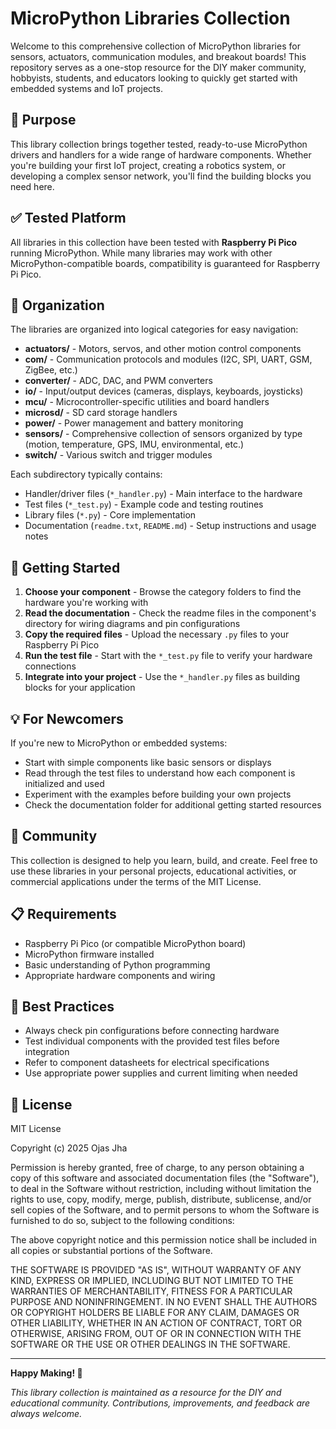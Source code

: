 # MicroPython Libraries Collection

Welcome to this comprehensive collection of MicroPython libraries for sensors, actuators, communication modules, and breakout boards! This repository serves as a one-stop resource for the DIY maker community, hobbyists, students, and educators looking to quickly get started with embedded systems and IoT projects.

## 🎯 Purpose

This library collection brings together tested, ready-to-use MicroPython drivers and handlers for a wide range of hardware components. Whether you're building your first IoT project, creating a robotics system, or developing a complex sensor network, you'll find the building blocks you need here.

## ✅ Tested Platform

All libraries in this collection have been tested with **Raspberry Pi Pico** running MicroPython. While many libraries may work with other MicroPython-compatible boards, compatibility is guaranteed for Raspberry Pi Pico.

## 📁 Organization

The libraries are organized into logical categories for easy navigation:

- **actuators/** - Motors, servos, and other motion control components
- **com/** - Communication protocols and modules (I2C, SPI, UART, GSM, ZigBee, etc.)
- **converter/** - ADC, DAC, and PWM converters
- **io/** - Input/output devices (cameras, displays, keyboards, joysticks)
- **mcu/** - Microcontroller-specific utilities and board handlers
- **microsd/** - SD card storage handlers
- **power/** - Power management and battery monitoring
- **sensors/** - Comprehensive collection of sensors organized by type (motion, temperature, GPS, IMU, environmental, etc.)
- **switch/** - Various switch and trigger modules

Each subdirectory typically contains:
- Handler/driver files (`*_handler.py`) - Main interface to the hardware
- Test files (`*_test.py`) - Example code and testing routines
- Library files (`*.py`) - Core implementation
- Documentation (`readme.txt`, `README.md`) - Setup instructions and usage notes

## 🚀 Getting Started

1. **Choose your component** - Browse the category folders to find the hardware you're working with
2. **Read the documentation** - Check the readme files in the component's directory for wiring diagrams and pin configurations
3. **Copy the required files** - Upload the necessary `.py` files to your Raspberry Pi Pico
4. **Run the test file** - Start with the `*_test.py` file to verify your hardware connections
5. **Integrate into your project** - Use the `*_handler.py` files as building blocks for your application

## 💡 For Newcomers

If you're new to MicroPython or embedded systems:
- Start with simple components like basic sensors or displays
- Read through the test files to understand how each component is initialized and used
- Experiment with the examples before building your own projects
- Check the documentation folder for additional getting started resources

## 🤝 Community

This collection is designed to help you learn, build, and create. Feel free to use these libraries in your personal projects, educational activities, or commercial applications under the terms of the MIT License.

## 📋 Requirements

- Raspberry Pi Pico (or compatible MicroPython board)
- MicroPython firmware installed
- Basic understanding of Python programming
- Appropriate hardware components and wiring

## 🔧 Best Practices

- Always check pin configurations before connecting hardware
- Test individual components with the provided test files before integration
- Refer to component datasheets for electrical specifications
- Use appropriate power supplies and current limiting when needed

## 📝 License

MIT License

Copyright (c) 2025 Ojas Jha

Permission is hereby granted, free of charge, to any person obtaining a copy
of this software and associated documentation files (the "Software"), to deal
in the Software without restriction, including without limitation the rights
to use, copy, modify, merge, publish, distribute, sublicense, and/or sell
copies of the Software, and to permit persons to whom the Software is
furnished to do so, subject to the following conditions:

The above copyright notice and this permission notice shall be included in all
copies or substantial portions of the Software.

THE SOFTWARE IS PROVIDED "AS IS", WITHOUT WARRANTY OF ANY KIND, EXPRESS OR
IMPLIED, INCLUDING BUT NOT LIMITED TO THE WARRANTIES OF MERCHANTABILITY,
FITNESS FOR A PARTICULAR PURPOSE AND NONINFRINGEMENT. IN NO EVENT SHALL THE
AUTHORS OR COPYRIGHT HOLDERS BE LIABLE FOR ANY CLAIM, DAMAGES OR OTHER
LIABILITY, WHETHER IN AN ACTION OF CONTRACT, TORT OR OTHERWISE, ARISING FROM,
OUT OF OR IN CONNECTION WITH THE SOFTWARE OR THE USE OR OTHER DEALINGS IN THE
SOFTWARE.

---

**Happy Making! 🎉**

*This library collection is maintained as a resource for the DIY and educational community. Contributions, improvements, and feedback are always welcome.*

